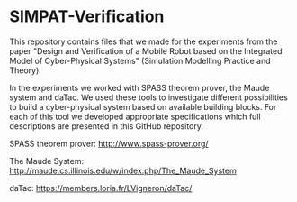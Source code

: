 # SIMPAT-Verification
This repository contains files that we made for the experiments from the paper "Design and Verification of a Mobile Robot based on the Integrated Model of Cyber-Physical Systems" (Simulation Modelling Practice and Theory).

In the experiments we worked with SPASS theorem prover, the Maude system and daTac. We used these tools to investigate different possibilities to build a cyber-physical system based on available building blocks. For each of this tool we developed appropriate specifications which full descriptions are presented in this GitHub repository.

SPASS theorem prover: http://www.spass-prover.org/

The Maude System: http://maude.cs.illinois.edu/w/index.php/The_Maude_System

daTac: https://members.loria.fr/LVigneron/daTac/
